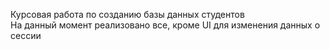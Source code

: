 Курсовая работа по созданию базы данных студентов  
На данный момент реализовано все, кроме UI для изменения данных о сессии
